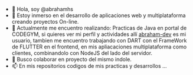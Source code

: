 - 👋 Hola, soy @abrahamhs
- 👀 Estoy inmerso en el desarrollo de aplicaciones web y multiplataforma creando proyectos On-line.
- 🌱  Actualmente me encuentro realizando: Practicas de Java en portal de CODEGYM, si quieres ver mi perfil y actividades allí <a href="https://codegym.cc/users/11452829" target="_blank">abraham-dev</a> es mi usuario, tambien me encuentro trabajando con DART con el FrameWork de FLUTTER en el frontend, en mis apliacaciones multiplataforma como clientes, combinandolo con NodeJS del lado del servidor.
- 💞️ Busco colaborar en proyecto del mismo indole.
- 📫 En mis repositorios codigos de mis practicas y desarrollos ...

<!---
abrahamhs/abrahamhs is a ✨ special ✨ repository because its `README.md` (this file) appears on your GitHub profile.
You can click the Preview link to take a look at your changes.
--->  
